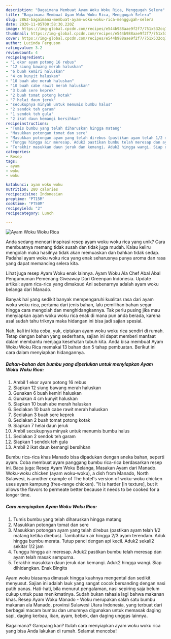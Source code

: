 ```yaml
---
description: "Bagaimana Membuat Ayam Woku Woku Rica, Menggugah Selera"
title: "Bagaimana Membuat Ayam Woku Woku Rica, Menggugah Selera"
slug: 2862-bagaimana-membuat-ayam-woku-woku-rica-menggugah-selera
date: 2020-11-05T00:58:30.220Z
image: https://img-global.cpcdn.com/recipes/e544b988aae9f2f7/751x532cq70/ayam-woku-woku-rica-foto-resep-utama.jpg
thumbnail: https://img-global.cpcdn.com/recipes/e544b988aae9f2f7/751x532cq70/ayam-woku-woku-rica-foto-resep-utama.jpg
cover: https://img-global.cpcdn.com/recipes/e544b988aae9f2f7/751x532cq70/ayam-woku-woku-rica-foto-resep-utama.jpg
author: Lucinda Ferguson
ratingvalue: 3.2
reviewcount: 4
recipeingredient:
- "1 ekor ayam potong 16 rebus"
- "12 siung bawang merah haluskan"
- "6 buah kemiri haluskan"
- "4 cm kunyit haluskan"
- "10 buah abe merah haluskan"
- "10 buah cabe rawit merah haluskan"
- "3 buah sere keprek"
- "2 buah tomat potong kotak"
- "7 helai daun jeruk"
- "secukupnya minyak untuk menumis bumbu halus"
- "2 sendok teh garam"
- "1 sendok teh gula"
- "2 ikat daun kemangi bersihkan"
recipeinstructions:
- "Tumis bumbu yang telah diharuskan hingga matang"
- "Masukkan potongan tomat dan sere"
- "Masukkan potongan ayam yang telah direbus (pastikan ayam telah 1/2 matang ketika direbus). Tambahkan air hingga 2/3 ayam terendam. Aduk hingga bumbu merata. Tutup panci dengan api kecil. Aduk2 sekali2 sekitar 1/2 jam"
- "Tunggu hingga air meresap. Aduk2 pastikan bumbu telah meresap dan ayam telah masak sempurna."
- "Terakhir masukkan daun jeruk dan kemangi. Aduk2 hingga wangi. Siap dihidangkan. Enak Bingits"
categories:
- Resep
tags:
- ayam
- woku
- woku

katakunci: ayam woku woku 
nutrition: 280 calories
recipecuisine: Indonesian
preptime: "PT15M"
cooktime: "PT50M"
recipeyield: "2"
recipecategory: Lunch

---
```



![Ayam Woku Woku Rica](https://img-global.cpcdn.com/recipes/e544b988aae9f2f7/751x532cq70/ayam-woku-woku-rica-foto-resep-utama.jpg)

Anda sedang mencari inspirasi resep ayam woku woku rica yang unik? Cara membuatnya memang tidak susah dan tidak juga mudah. Kalau keliru mengolah maka hasilnya tidak akan memuaskan dan bahkan tidak sedap. Padahal ayam woku woku rica yang enak seharusnya punya aroma dan rasa yang dapat memancing selera kita.

Lihat juga resep Ayam Woku enak lainnya. Ayam Woku Ala Chef Abal Abal Pengumuman Pemenang Giveaway Dari Greenpan Indonesia. Update artikal: ayam rica-rica yang dimaksud Ani sebenarnya adalah ayam woku belanga dari Manado.

Banyak hal yang sedikit banyak mempengaruhi kualitas rasa dari ayam woku woku rica, pertama dari jenis bahan, lalu pemilihan bahan segar hingga cara mengolah dan menghidangkannya. Tak perlu pusing jika mau menyiapkan ayam woku woku rica enak di mana pun anda berada, karena asal sudah tahu triknya maka hidangan ini bisa jadi sajian spesial.


Nah, kali ini kita coba, yuk, ciptakan ayam woku woku rica sendiri di rumah. Tetap dengan bahan yang sederhana, sajian ini dapat memberi manfaat dalam membantu menjaga kesehatan tubuh kita. Anda bisa membuat Ayam Woku Woku Rica memakai 13 bahan dan 5 tahap pembuatan. Berikut ini cara dalam menyiapkan hidangannya.

<!--inarticleads1-->

##### Bahan-bahan dan bumbu yang diperlukan untuk menyiapkan Ayam Woku Woku Rica:

1. Ambil 1 ekor ayam potong 16 rebus
1. Siapkan 12 siung bawang merah haluskan
1. Gunakan 6 buah kemiri haluskan
1. Gunakan 4 cm kunyit haluskan
1. Siapkan 10 buah abe merah haluskan
1. Sediakan 10 buah cabe rawit merah haluskan
1. Sediakan 3 buah sere keprek
1. Sediakan 2 buah tomat potong kotak
1. Siapkan 7 helai daun jeruk
1. Ambil secukupnya minyak untuk menumis bumbu halus
1. Sediakan 2 sendok teh garam
1. Siapkan 1 sendok teh gula
1. Ambil 2 ikat daun kemangi bersihkan


Bumbu rica-rica khas Manado bisa dipadukan dengan aneka bahan, seperti ayam. Coba membuat ayam panggang bumbu rica-rica berdasarkan resep ini. Baca juga: Resep Ayam Woku Belanga, Masakan Ayam dari Manado. Woku-woku chicken (ayam woku-woku), a dish from Manado, North Sulawesi, is another example of The hotel&#39;s version of woku-woku chicken uses ayam kampung (free-range chicken). &#34;It is harder [in texture], but it allows the flavors to permeate better because it needs to be cooked for a longer time. 

<!--inarticleads2-->

##### Cara menyiapkan Ayam Woku Woku Rica:

1. Tumis bumbu yang telah diharuskan hingga matang
1. Masukkan potongan tomat dan sere
1. Masukkan potongan ayam yang telah direbus (pastikan ayam telah 1/2 matang ketika direbus). Tambahkan air hingga 2/3 ayam terendam. Aduk hingga bumbu merata. Tutup panci dengan api kecil. Aduk2 sekali2 sekitar 1/2 jam
1. Tunggu hingga air meresap. Aduk2 pastikan bumbu telah meresap dan ayam telah masak sempurna.
1. Terakhir masukkan daun jeruk dan kemangi. Aduk2 hingga wangi. Siap dihidangkan. Enak Bingits


Ayam woku biasanya dimasak hingga kuahnya mengental dan sedikit menyusut. Sajian ini adalah lauk yang sangat cocok bersanding dengan nasi putih panas. Hati-hati, bila menurut pengalaman, nasi sepiring saja belum cukup untuk puas menikmatinya. Sudah bukan rahasia lagi bahwa makanan khas. Resep Ayam Woku Manado - Woku merupakan salah satu bumbu makanan ala Manado, provinsi Sulawesi Utara Indonesia, yang terbuat dari berbagai macam bumbu dan umumnya digunakan untuk memasak daging sapi, daging kerbau, ikan, ayam, bebek, dan daging unggas lainnya. 

Bagaimana? Gampang kan? Itulah cara menyiapkan ayam woku woku rica yang bisa Anda lakukan di rumah. Selamat mencoba!
